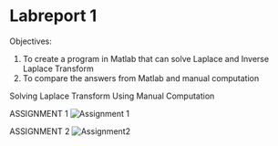 # Labreport 1

Objectives:
1. To create a program in Matlab that can solve Laplace and Inverse Laplace Transform
2. To compare the answers from Matlab and manual computation

Solving Laplace Transform Using Manual Computation

ASSIGNMENT 1
![Assignment 1](https://github.com/patrickverroya/Labreport_Number1/assets/157602175/ed8ac397-f300-4f3e-bdcb-39a5e585e9ba)

ASSIGNMENT 2
![Assignment2](https://github.com/patrickverroya/Labreport_Number1/assets/157602175/bc117e4c-f0aa-4241-8516-8be8b0248242)
